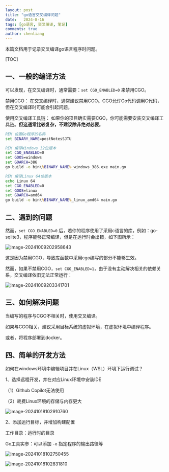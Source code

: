 ```yaml
---
layout: post
title: "go语言交叉编译问题"
date:   2024-8-16
tags: [go语言, 交叉编译, 笔记]
comments: true
author: chenliang
---
```


本篇文档用于记录交叉编译go语言程序时问题。

<!-- more -->

[TOC]

## 一、一般的编译方法

可以发现，在交叉编译时，通常需要：`set CGO_ENABLED=0` 来禁用CGO。

禁用CGO： 在交叉编译时，通常建议禁用CGO。CGO允许Go代码调用C代码，但在交叉编译时可能会引起问题。

使用交叉编译工具链： 如果你的项目确实需要CGO，你可能需要安装交叉编译工具链。**但这通常比较复杂，不建议除非绝对必要**。

```cmd
REM 设置Go程序的名称
set BINARY_NAME=postNotesSJTU

REM 编译Windows 32位版本
set CGO_ENABLED=0
set GOOS=windows
set GOARCH=386
go build -o bin\%BINARY_NAME%_windows_386.exe main.go

REM 编译Linux 64位版本
echo Linux 64
set CGO_ENABLED=0
set GOOS=linux
set GOARCH=amd64
go build -o bin\%BINARY_NAME%_linux_amd64 main.go
```

## 二、遇到的问题

然而，`set CGO_ENABLED=0` 后，若你的程序使用了采用c语言的库，例如：go-sqlite3，程序能够正常编译，但是在运行时会出错，如下图所示：

![image-20241009202958643](https://notes.sjtu.edu.cn/uploads/upload_5b05bcb9a6b5cbac59c3c9726875c400.png)

这是因为禁用CGO，导致库函数中采用cgo编写的部分不能够生效。

然而，如果不禁用CGO，`set CGO_ENABLED=1`，由于没有主动解决相关的依赖关系，交叉编译依旧无法正常运行：

![image-20241009203341701](https://notes.sjtu.edu.cn/uploads/upload_884bf1a28c4ca1ee808b98a71b74d5fc.png)

## 三、如何解决问题

当编写的程序与CGO不相关时，使用交叉编译。

如果与CGO相关，建议采用目标系统的虚拟环境，在虚拟环境中编译程序。

或者，将程序部署到docker。

## 四、简单的开发方法

如何在windows环境中编辑项目并在Linux（WSL）环境下运行调试？

1、选择远程开发，并在对应Linux环境中安装IDE

（1）Github Copilot无法使用

（2）耗费Linux环境的存储与内存更大

![image-20241018102910760](https://notes.sjtu.edu.cn/uploads/upload_8966ab81d99c19016c763509f0902862.png) 

2、添加运行目标，并增加构建配置

工作目录：运行时的目录

Go工具实参：可以添加 `-o` 指定程序的输出路径等

![image-20241018102750455](https://notes.sjtu.edu.cn/uploads/upload_e13544a7ff684c1e20619c536472699c.png) 

![image-20241018102831810](https://notes.sjtu.edu.cn/uploads/upload_a018a99f8d467422e101bd1e71cfa747.png) 
